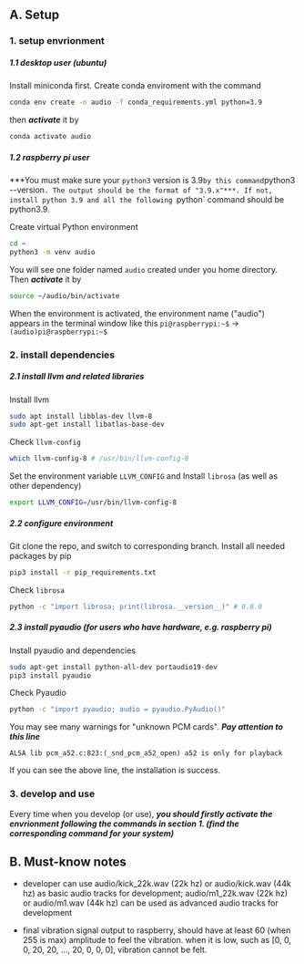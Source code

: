## 	A. Setup
###	1. setup envrionment
#####	1.1 desktop user (ubuntu)

Install miniconda first. Create conda enviroment with the command
  ```bash
  conda env create -n audio -f conda_requirements.yml python=3.9
  ```
then ***activate*** it by
  ```bash
  conda activate audio
  ```
#####	1.2 raspberry pi user
***You must make sure your `python3` version is 3.9` by this command `python3 --version`. The output should be the format of "3.9.x"***. If not, install python 3.9 and all the following `python` command should be python3.9. <br>

Create virtual Python environment
  ```bash
  cd ~
  python3 -m venv audio
  ```
You will see one folder named `audio` created under you home directory. Then ***activate*** it by
  ```bash
  source ~/audio/bin/activate
  ```
When the environment is activated, the environment name ("audio") appears in the terminal window like this
`pi@raspberrypi:~$` $\rightarrow$ `(audio)pi@raspberrypi:~$`

###	2. install dependencies
#####	2.1 install llvm and related libraries

Install llvm
  ```bash
  sudo apt install libblas-dev llvm-8
  sudo apt-get install libatlas-base-dev
  ```
Check `llvm-config`
  ```bash
  which llvm-config-8 # /usr/bin/llvm-config-8
  ```
Set the environment variable `LLVM_CONFIG` and Install `librosa` (as well as other dependency)
  ```bash
  export LLVM_CONFIG=/usr/bin/llvm-config-8 
  ```

#####	2.2 configure environment
Git clone the repo, and switch to corresponding branch. Install all needed packages by pip
  ```bash
  pip3 install -r pip_requirements.txt
  ```
Check `librosa`
  ```bash
  python -c "import librosa; print(librosa.__version__)" # 0.8.0
  ```

#####	2.3 install pyaudio (for users who have hardware, e.g. raspberry pi)

Install pyaudio and dependencies
  ```bash
  sudo apt-get install python-all-dev portaudio19-dev
  pip3 install pyaudio
  ```
Check Pyaudio
  ```bash
  python -c "import pyaudio; audio = pyaudio.PyAudio()"
  ```
You may see many warnings for "unknown PCM cards". ***Pay attention to this line***
  ```text
  ALSA lib pcm_a52.c:823:(_snd_pcm_a52_open) a52 is only for playback
  ```
If you can see the above line, the installation is success.

###	3. develop and use
Every time when you develop (or use), ***you should firstly activate the envrionment following the commands in section 1. (find the corresponding command for your system)***

##	B. Must-know notes
* developer can use audio/kick_22k.wav (22k hz) or audio/kick.wav (44k hz) as basic audio tracks for development; audio/m1_22k.wav (22k hz) or audio/m1.wav (44k hz) can be used as advanced audio tracks for development

* final vibration signal output to raspberry, should have at least 60 (when 255 is max) amplitude to feel the vibration. when it is low, such as [0, 0, 0, 20, 20, ..., 20, 0, 0, 0], vibration cannot be felt.

